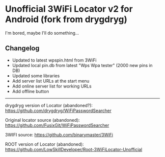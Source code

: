 # Unofficial 3WiFi Locator v2 for Android (fork from drygdryg)

I'm bored, maybe I'll do something...

<h2>Changelog</h2>
<div>
<ul>
<li>Updated to latest wpspin.html from 3WiFi</li>
<li>Updated local pin.db from latest "Wps Wpa tester" (2000 new pins in DB)</li>
<li>Updated some libraries</li>
<li>Add server list URLs at the start menu</li>
<li>Add online server list for working URLs</li>
<li>Add offline button</li>
</ul>

------------------

drygdryg version of Locator (abandoned?): https://github.com/drygdryg/WiFiPasswordSearcher

Original locator source (abandoned): https://github.com/FusixGit/WiFiPasswordSearcher

3WIFI source: https://github.com/binarymaster/3WiFi

ROOT version of Locator (abandoned): https://github.com/LowSkillDeveloper/Root-3WiFiLocator-Unofficial

